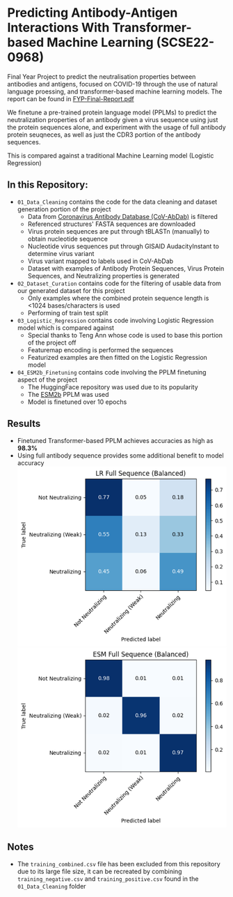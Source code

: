 # Predicting Antibody-Antigen Interactions With Transformer-based Machine Learning (SCSE22-0968)
Final Year Project to predict the neutralisation properties between antibodies and antigens, focused on COVID-19 through the use of natural language proessing, and transformer-based machine learning models. The report can be found in [FYP-Final-Report.pdf](FYP-Final-Report.pdf)

We finetune a pre-trained protein language model (PPLMs) to predict the neutralization properties of an antibody given a virus sequence using just the protein sequences alone, and experiment with the usage of full antibody protein seuqneces, as well as just the CDR3 portion of the antibody sequences.

This is compared against a traditional Machine Learning model (Logistic Regression)

## In this Repository:
- `01_Data_Cleaning` contains the code for the data cleaning and dataset generation portion of the project
    - Data from [Coronavirus Antibody Database (CoV-AbDab)](https://opig.stats.ox.ac.uk/webapps/covabdab/) is filtered
    - Referenced structures' FASTA sequences are downloaded
    - Virus protein sequences are put through tBLASTn (manually) to obtain nucleotide sequence
    - Nucleotide virus sequences put through GISAID AudacityInstant to determine virus variant
    - Virus variant mapped to labels used in CoV-AbDab
    - Dataset with examples of Antibody Protein Sequences, Virus Protein Sequences, and Neutralizing properties is generated
- `02_Dataset_Curation` contains code for the filtering of usable data from our generated dataset for this project
    - Only examples where the combined protein sequence length is <1024 bases/characters is used
    - Performing of train test split
- `03_Logistic_Regression` contains code involving Logistic Regression model which is compared against
    - Special thanks to Teng Ann whose code is used to base this portion of the project off
    - Featuremap encoding is performed the sequences
    - Featurized examples are then fitted on the Logistic Regression model
- `04_ESM2b_Finetuning` contains code involving the PPLM finetuning aspect of the project
    - The HuggingFace repository was used due to its popularity
    - The [ESM2b](https://huggingface.co/facebook/esm2_t12_35M_UR50D) PPLM was used
    - Model is finetuned over 10 epochs

## Results
- Finetuned Transformer-based PPLM achieves accuracies as high as **98.3%**
- Using full antibody sequence provides some additional benefit to model accuracy
![lr_balanced_full](/05_Prediction_Analysis/lr_bal_full.png "Confusion Matrix for Full Antibody Sequence (Logistic Regression)")
![esm_balanced_full](/05_Prediction_Analysis/esm_bal_full.png "Confusion Matrix for Full Antibody Sequence (ESM2b Model)")

## Notes
- The `training_combined.csv` file has been excluded from this repository due to its large file size, it can be recreated by combining `training_negative.csv` and `training_positive.csv` found in the `01_Data_Cleaning` folder